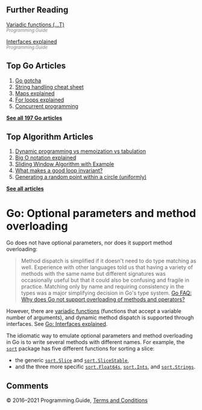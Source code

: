 ## Further Reading

[Variadic functions (...T)](variadic-function.html)  
<span style="color: grey; font-style: italic; font-size: smaller">Programming.Guide</span>

[Interfaces explained](interfaces-explained.html)  
<span style="color: grey; font-style: italic; font-size: smaller">Programming.Guide</span>

## Top Go Articles

1.  [Go gotcha](go-gotcha.html)
2.  [String handling cheat sheet](string-functions-reference-cheat-sheet.html)
3.  [Maps explained](maps-explained.html)
4.  [For loops explained](for-loop.html)
5.  [Concurrent programming](go-concurrency-tutorial.html)

[**See all 197 Go articles**](index.html)

## Top Algorithm Articles

1.  [Dynamic programming vs memoization vs tabulation](../dynamic-programming-vs-memoization-vs-tabulation.html)
2.  [Big O notation explained](../big-o-notation-explained.html)
3.  [Sliding Window Algorithm with Example](../sliding-window-example.html)
4.  [What makes a good loop invariant?](../what-makes-a-good-loop-invariant.html)
5.  [Generating a random point within a circle (uniformly)](../random-point-within-circle.html)

[**See all articles**](../index.html)

# Go: Optional parameters and method overloading

Go does not have optional parameters, nor does it support method overloading:

> Method dispatch is simplified if it doesn't need to do type matching as well. Experience with other languages told us that having a variety of methods with the same name but different signatures was occasionally useful but that it could also be confusing and fragile in practice. Matching only by name and requiring consistency in the types was a major simplifying decision in Go's type system. <a href="https://golang.org/doc/faq#overloading" class="quote-source">Go FAQ: Why does Go not support overloading of methods and operators?</a>

However, there are [variadic functions](variadic-function.html) (functions that accept a variable number of arguments), and dynamic method dispatch is supported through interfaces. See [Go: Interfaces explained](interfaces-explained.html).

The idiomatic way to emulate optional parameters and method overloading in Go is to write several methods with different names. For example, the [`sort`](https://golang.org/pkg/sort/) package has five different functions for sorting a slice:

- the generic [`sort.Slice`](https://golang.org/pkg/sort/#Slice) and [`sort.SliceStable`](https://golang.org/pkg/sort/#SliceStable),
- and the three more specific [`sort.Float64s`](https://golang.org/pkg/sort/#Float64s), [`sort.Ints`](https://golang.org/pkg/sort/#Ints), and [`sort.Strings`](https://golang.org/pkg/sort/#Strings).

## Comments



© 2016–2021 Programming.Guide, [Terms and Conditions](../terms-and-conditions.html)

